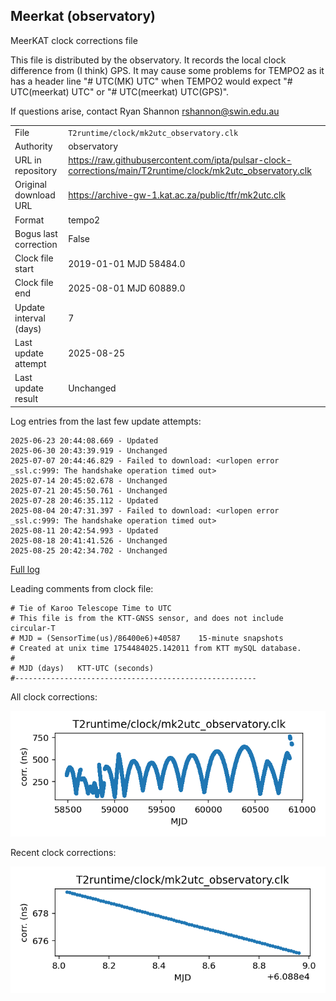 
## Meerkat (observatory)

MeerKAT clock corrections file

This file is distributed by the observatory. It records the local
clock difference from (I think) GPS. It may cause some problems
for TEMPO2 as it has a header line "# UTC(MK) UTC" when TEMPO2
would expect "# UTC(meerkat) UTC" or "# UTC(meerkat) UTC(GPS)".

If questions arise, contact Ryan Shannon <rshannon@swin.edu.au>

|     |     |
|:--- |:--- |
| File | `T2runtime/clock/mk2utc_observatory.clk` |
| Authority | observatory |
| URL in repository | <https://raw.githubusercontent.com/ipta/pulsar-clock-corrections/main/T2runtime/clock/mk2utc_observatory.clk> |
| Original download URL | <https://archive-gw-1.kat.ac.za/public/tfr/mk2utc.clk> |
| Format | tempo2 |
| Bogus last correction | False |
| Clock file start | 2019-01-01 MJD 58484.0 |
| Clock file end | 2025-08-01 MJD 60889.0 |
| Update interval (days) | 7 |
| Last update attempt | 2025-08-25 |
| Last update result | Unchanged |

Log entries from the last few update attempts:
```
2025-06-23 20:44:08.669 - Updated
2025-06-30 20:43:39.919 - Unchanged
2025-07-07 20:44:46.829 - Failed to download: <urlopen error _ssl.c:999: The handshake operation timed out>
2025-07-14 20:45:02.678 - Unchanged
2025-07-21 20:45:50.761 - Unchanged
2025-07-28 20:46:35.112 - Updated
2025-08-04 20:47:31.397 - Failed to download: <urlopen error _ssl.c:999: The handshake operation timed out>
2025-08-11 20:42:54.993 - Updated
2025-08-18 20:41:41.526 - Unchanged
2025-08-25 20:42:34.702 - Unchanged
```
[Full log](https://raw.githubusercontent.com/ipta/pulsar-clock-corrections/main/log/T2runtime/clock/mk2utc_observatory.clk.log)

Leading comments from clock file:

    # Tie of Karoo Telescope Time to UTC
    # This file is from the KTT-GNSS sensor, and does not include circular-T
    # MJD = (SensorTime(us)/86400e6)+40587    15-minute snapshots
    # Created at unix time 1754484025.142011 from KTT mySQL database.
    #
    # MJD (days)   KTT-UTC (seconds)
    #------------------------------------------------------



All clock corrections:

![plot of all clock corrections](mk2utc_observatory.clk.png "All corrections")

Recent clock corrections:

![plot of recent clock corrections](mk2utc_observatory.clk.short.png "Recent corrections")

